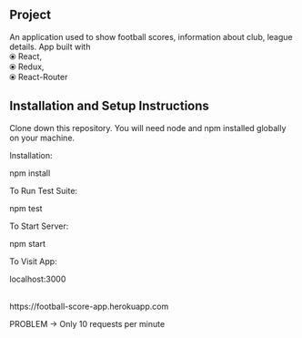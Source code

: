 <h2>Project</h2>
  An application used to show football scores, information about club, league details. App built with <br>
  &#10687; React,<br> 
  &#10687; Redux,<br>
  &#10687; React-Router<br>

<h2>Installation and Setup Instructions</h2>

Clone down this repository. You will need node and npm installed globally on your machine.

Installation:

npm install

To Run Test Suite:

npm test

To Start Server:

npm start

To Visit App:

localhost:3000

<br>
https://football-score-app.herokuapp.com

PROBLEM -> Only 10 requests per minute

